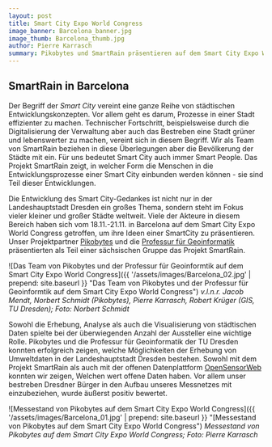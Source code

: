 ```yaml
---
layout: post
title: Smart City Expo World Congress
image_banner: Barcelona_banner.jpg
image_thumb: Barcelona_thumb.jpg
author: Pierre Karrasch
summary: Pikobytes und SmartRain präsentieren auf dem Smart City Expo World Congress
---
```


## SmartRain in Barcelona

Der Begriff der *Smart City* vereint eine ganze Reihe von städtischen Entwicklungskonzepten. Vor allem geht es darum, Prozesse in einer Stadt effizienter zu machen. Technischer Fortschritt, beispielsweise durch die Digitalisierung der Verwaltung aber auch das Bestreben eine Stadt grüner und lebenswerter zu machen, vereint sich in diesem Begriff. Wir als Team von SmartRain beziehen in diese Überlegungen aber die Bevölkerung der Städte mit ein. Für uns bedeutet Smart City auch immer Smart People. Das Projekt SmartRain zeigt, in welcher Form die Menschen in die Entwicklungsprozesse einer Smart City einbunden werden können - sie sind Teil dieser Entwicklungen.

Die Entwicklung des Smart City-Gedankes ist nicht nur in der Landeshauptstadt Dresden ein großes Thema, sondern steht im Fokus vieler kleiner und großer Städte weltweit. Viele der Akteure in diesem Bereich haben sich vom 18.11.-21.11. in Barcelona auf dem Smart City Expo World Congress getroffen, um ihre Ideen einer SmartCity zu präsentieren. Unser Projektpartner [Pikobytes](https://pikobytes.de/) und die [Professur für Geoinformatik](https://tu-dresden.de/bu/umwelt/geo/geoinformatik) präsentierten als Teil einer sächsischen Gruppe das Projekt SmartRain.

![Das Team von Pikobytes und der Professur für Geoinformtik auf dem Smart City Expo World Congress]({{ '/assets/images/Barcelona_02.jpg' | prepend: site.baseurl }} "Das Team von Pikobytes und der Professur für Geoinformtik auf dem Smart City Expo World Congress")
*v.l.n.r. Jacob Mendt, Norbert Schmidt (Pikobytes), Pierre Karrasch, Robert Krüger (GIS, TU Dresden); Foto: Norbert Schmidt*

Sowohl die Erhebung, Analyse als auch die Visualisierung von städtischen Daten spielte bei der überwiegenden Anzahl der Aussteller eine wichtige Rolle. Pikobytes und die Professur für Geoinformatik der TU Dresden konnten erfolgreich zeigen, welche Möglichkeiten der Erhebung von Umweltdaten in der Landeshauptstadt Dresden bestehen. Sowohl mit dem Projekt SmartRain als auch mit der offenen Datenplattform [OpenSensorWeb](https://opensensorweb.de/#/search?c=13.69160496924735%2C51.063892806221446&z=11.08812907784014) konnten wir zeigen, Welchen wert offene Daten haben. Vor allem unser bestreben Dresdner Bürger in den Aufbau unseres Messnetzes mit einzubeziehen, wurde äußerst positiv bewertet.

![Messestand von Pikobytes auf dem Smart City Expo World Congress]({{ '/assets/images/Barcelona_01.jpg' | prepend: site.baseurl }} "[Messestand von Pikobytes auf dem Smart City Expo World Congress")
*Messestand von Pikobytes auf dem Smart City Expo World Congress; Foto: Pierre Karrasch*










